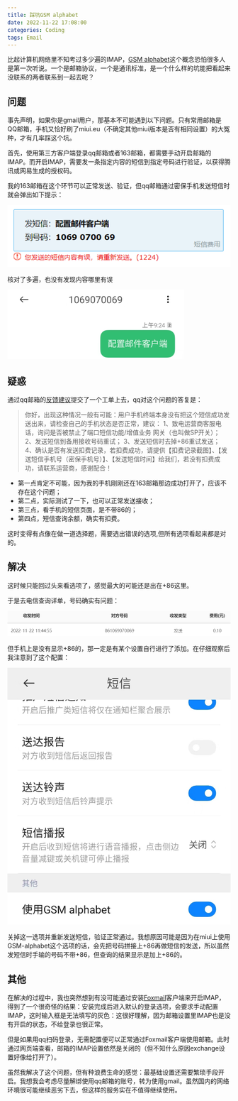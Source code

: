 ```yaml
---
title: 踩坑GSM alphabet
date: 2022-11-22 17:08:00
categories: Coding
tags: Email
---
```


比起计算机网络里不知考过多少遍的IMAP，[GSM alphabet](https://melroselabs.com/docs/reference/sms/gsm-alphabet/)这个概念恐怕很多人是第一次听说。一个是邮箱协议，一个是通讯标准，是一个什么样的坑能把看起来没联系的两者联系到一起去呢？

<!-- more -->

## 问题

事先声明，如果你是gmail用户，那基本不可能遇到以下问题。只有常用邮箱是QQ邮箱，手机又恰好刷了miui.eu（不确定其他miui版本是否有相同设置）的大冤种，才有几率踩这个坑。

首先，使用第三方客户端登录qq邮箱或者163邮箱，都需要手动开启邮箱的IMAP。而开启IMAP，需要发一条指定内容的短信到指定号码进行验证，以获得腾讯或网易生成的授权码。

我的163邮箱在这个环节可以正常发送、验证，但qq邮箱通过密保手机发送短信时就会弹出如下提示：

![“您发送的短信内容有误”](/images/2022-11-22-alert.PNG)

核对了多遍，也没有发现内容哪里有误

![实发短信内容无误](/images/2022-11-22-message.PNG)

## 疑惑

通过qq邮箱的[反馈建议](https://open.mail.qq.com/feedback/feedbackhome#/)提交了一个工单上去，qq对这个问题的答复是：

> 你好，出现这种情况一般有可能：用户手机终端本身没有把这个短信成功发送出来，请检查自己的手机状态是否正常，建议： 1、致电运营商客服电话，询问是否被禁止了端口短信功能/增值业务 网关（也叫做SP开关）； 2、发送短信到备用接收号码重试； 3、发送短信时去掉+86重试发送； 4、确认是否有发送扣费记录，若扣费成功，请提供【扣费记录截图】、【发送短信手机号（密保手机号）】、【发送短信时间】给我们，若没有扣费成功，请联系运营商，感谢配合！

- 第一点肯定不可能，因为我的手机刚刚还在163邮箱那边成功打开了，应该不存在这个问题；
- 第二点，实际测试了一下，也可以正常发送接收；
- 第三点，看手机的短信页面，是不带86的；
- 第四点，短信查询余额，确实有扣费。

这时变得有点像在做一道选择题，需要选出错误的选项,但所有选项看起来都是对的。

## 解决

这时候只能回过头来看选项了，感觉最大的可能还是出在+86这里。

于是去电信查询详单，号码确实有问题：

![+86](/images/2022-11-22-detail.PNG)

但手机上是没有显示+86的，那一定是有某个设置自行进行了添加。在仔细观察后我注意到了这个配置：

![GSM-alphabet](/images/2022-11-22-GSM-alphabet.jpg)

关掉这一选项并重新发送短信，验证正常通过。我想原因可能是因为在miui上使用GSM-alphabet这个选项的话，会先把号码拼接上+86再做短信的发送，所以虽然发短信时手输的号码不带+86，但查询的结果显示是加上+86的。

## 其他

在解决的过程中，我也突然想到有没可能通过安装[Foxmail](https://www.foxmail.com/)客户端来开启IMAP，得到了一个很奇怪的结果：安装完成后进入默认的登录选项，会要求手动配置IMAP，这时输入框是无法填写的灰色：这很好理解，因为邮箱设置里IMAP也是没有开启的状态，不给登录也很正常。

但是如果用qq扫码登录，无需配置便可以正常通过Foxmail客户端使用邮箱。此时通过网页端查看，邮箱的IMAP设置依然是关闭的（但不知什么原因exchange设置好像给打开了）。

虽然我解决了这个问题，但有种浪费生命的感觉：最基础设置还需要繁琐手段开启。我想我会考虑尽量解绑使用qq邮箱的账号，转为使用gmail。虽然国内的网络环境很可能继续恶劣下去，但这样的服务实在不值得继续使用。
